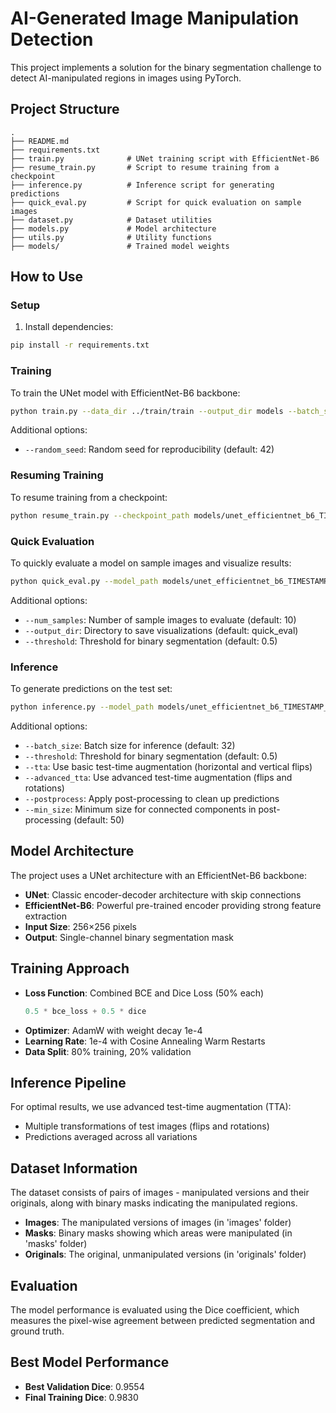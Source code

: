 # AI-Generated Image Manipulation Detection

This project implements a solution for the binary segmentation challenge to detect AI-manipulated regions in images using PyTorch.

## Project Structure
```
.
├── README.md
├── requirements.txt
├── train.py              # UNet training script with EfficientNet-B6
├── resume_train.py       # Script to resume training from a checkpoint
├── inference.py          # Inference script for generating predictions
├── quick_eval.py         # Script for quick evaluation on sample images
├── dataset.py            # Dataset utilities
├── models.py             # Model architecture
├── utils.py              # Utility functions
├── models/               # Trained model weights
```

## How to Use

### Setup
1. Install dependencies:
```bash
pip install -r requirements.txt
```

### Training
To train the UNet model with EfficientNet-B6 backbone:
```bash
python train.py --data_dir ../train/train --output_dir models --batch_size 16 --epochs 30 --encoder efficientnet-b6
```

Additional options:
- `--random_seed`: Random seed for reproducibility (default: 42)

### Resuming Training
To resume training from a checkpoint:
```bash
python resume_train.py --checkpoint_path models/unet_efficientnet_b6_TIMESTAMP_checkpoint.pth --data_dir ../train/train --additional_epochs 20
```

### Quick Evaluation
To quickly evaluate a model on sample images and visualize results:
```bash
python quick_eval.py --model_path models/unet_efficientnet_b6_TIMESTAMP_best.pth --data_dir ../train/train --model_type unet --encoder efficientnet-b6
```

Additional options:
- `--num_samples`: Number of sample images to evaluate (default: 10)
- `--output_dir`: Directory to save visualizations (default: quick_eval)
- `--threshold`: Threshold for binary segmentation (default: 0.5)

### Inference
To generate predictions on the test set:
```bash
python inference.py --model_path models/unet_efficientnet_b6_TIMESTAMP_best.pth --test_dir ../test/test/images --output submission.csv --model_type unet --encoder efficientnet-b6 --advanced_tta
```

Additional options:
- `--batch_size`: Batch size for inference (default: 32)
- `--threshold`: Threshold for binary segmentation (default: 0.5)
- `--tta`: Use basic test-time augmentation (horizontal and vertical flips)
- `--advanced_tta`: Use advanced test-time augmentation (flips and rotations)
- `--postprocess`: Apply post-processing to clean up predictions
- `--min_size`: Minimum size for connected components in post-processing (default: 50)

## Model Architecture

The project uses a UNet architecture with an EfficientNet-B6 backbone:

- **UNet**: Classic encoder-decoder architecture with skip connections
- **EfficientNet-B6**: Powerful pre-trained encoder providing strong feature extraction
- **Input Size**: 256×256 pixels
- **Output**: Single-channel binary segmentation mask

## Training Approach

- **Loss Function**: Combined BCE and Dice Loss (50% each)
  ```python
  0.5 * bce_loss + 0.5 * dice
  ```
- **Optimizer**: AdamW with weight decay 1e-4
- **Learning Rate**: 1e-4 with Cosine Annealing Warm Restarts
- **Data Split**: 80% training, 20% validation

## Inference Pipeline

For optimal results, we use advanced test-time augmentation (TTA):
- Multiple transformations of test images (flips and rotations)
- Predictions averaged across all variations

## Dataset Information
The dataset consists of pairs of images - manipulated versions and their originals, along with binary masks indicating the manipulated regions.

- **Images**: The manipulated versions of images (in 'images' folder)
- **Masks**: Binary masks showing which areas were manipulated (in 'masks' folder)
- **Originals**: The original, unmanipulated versions (in 'originals' folder)

## Evaluation
The model performance is evaluated using the Dice coefficient, which measures the pixel-wise agreement between predicted segmentation and ground truth.

## Best Model Performance
- **Best Validation Dice**: 0.9554
- **Final Training Dice**: 0.9830 
